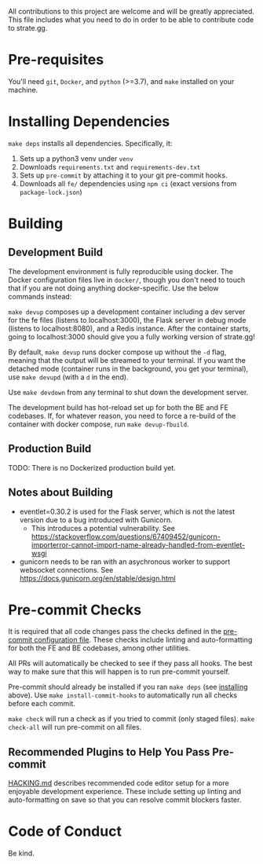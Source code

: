 All contributions to this project are welcome and will be greatly appreciated. This file includes what you need to do in order to be able to contribute code to strate.gg.

# Pre-requisites

You'll need `git`, `Docker`, and `python` (>=3.7), and `make` installed on your machine.

# Installing Dependencies

`make deps` installs all dependencies. Specifically, it:

1. Sets up a python3 venv under `venv`
2. Downloads `requirements.txt` and `requirements-dev.txt`
3. Sets up `pre-commit` by attaching it to your git pre-commit hooks.
4. Downloads all `fe/` dependencies using `npm ci` (exact versions from
   `package-lock.json`)

# Building

## Development Build

The development environment is fully reproducible using docker. The
Docker configuration files live in `docker/`, though you don't need
to touch that if you are not doing anything docker-specific. Use the
below commands instead:

`make devup` composes up a development container including a dev server
for the fe files (listens to localhost:3000), the Flask server in debug
mode (listens to localhost:8080), and a Redis instance. After the
container starts, going to localhost:3000 should give you a fully working
version of strate.gg!

By default, `make devup` runs docker compose up without the `-d` flag,
meaning that the output will be streamed to your terminal. If you want
the detached mode (container runs in the background, you get your
terminal), use `make devupd` (with a `d` in the end).

Use `make devdown` from any terminal to shut down the development server.

The development build has hot-reload set up for both the BE and FE
codebases. If, for whatever reason, you need to force a re-build of the
container with docker compose, run `make devup-fbuild`.

## Production Build

TODO: There is no Dockerized production build yet.

## Notes about Building

- eventlet=0.30.2 is used for the Flask server, which is not the latest version due to a bug introduced with Gunicorn.
  - This introduces a potential vulnerability. See https://stackoverflow.com/questions/67409452/gunicorn-importerror-cannot-import-name-already-handled-from-eventlet-wsgi
- gunicorn needs to be ran with an asychronous worker to support websocket connections. See https://docs.gunicorn.org/en/stable/design.html

# Pre-commit Checks

It is required that all code changes pass the checks defined in the [pre-commit configuration file](.pre-commit-config.yaml). These checks include linting and auto-formatting for both the FE and BE codebases, among other utilities.

All PRs will automatically be checked to see if they pass all hooks. The best way to make sure that this will happen is to run pre-commit yourself.

Pre-commit should already be installed if you ran `make deps` (see [installing](#installing) above). Use `make install-commit-hooks` to automatically run all checks
before each commit.

`make check` will run a check as if you tried to commit (only staged files). `make check-all` will run pre-commit on all files.

## Recommended Plugins to Help You Pass Pre-commit

[HACKING.md](HACKING.md) describes recommended code editor setup for a more enjoyable development experience. These include setting up linting and auto-formatting on save so that you can resolve commit blockers faster.

# Code of Conduct

Be kind.
